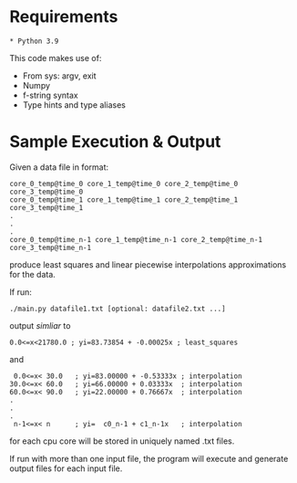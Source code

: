 # Requirements

    * Python 3.9

This code makes use of:

- From sys: argv, exit
- Numpy
- f-string syntax
- Type hints and type aliases

# Sample Execution & Output
Given a data file in format:
```
core_0_temp@time_0 core_1_temp@time_0 core_2_temp@time_0 core_3_temp@time_0
core_0_temp@time_1 core_1_temp@time_1 core_2_temp@time_1 core_3_temp@time_1
.
.
.
core_0_temp@time_n-1 core_1_temp@time_n-1 core_2_temp@time_n-1 core_3_temp@time_n-1
```

produce least squares and linear piecewise interpolations approximations for the data.

If run:

```
./main.py datafile1.txt [optional: datafile2.txt ...]
```

output *simliar* to

```
0.0<=x<21780.0 ; yi=83.73854 + -0.00025x ; least_squares

```

and 

```
 0.0<=x< 30.0   ; yi=83.00000 + -0.53333x ; interpolation
30.0<=x< 60.0   ; yi=66.00000 + 0.03333x  ; interpolation
60.0<=x< 90.0   ; yi=22.00000 + 0.76667x  ; interpolation
.
.
.
 n-1<=x< n      ; yi=  c0_n-1 + c1_n-1x   ; interpolation
```

for each cpu core will be stored in uniquely named .txt files.

If run with more than one input file, the program will execute and generate output files for each input file.